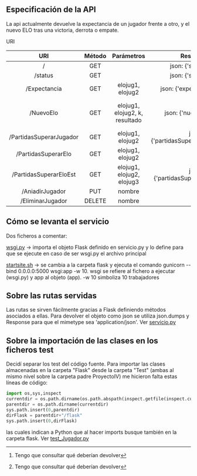 ## Especificación de la API

La api actualmente devuelve la expectancia de un jugador frente a otro, y el nuevo ELO tras una victoria, derrota o empate.

URI

| URI | Método | Parámetros | Respuesta | Datos adicionales |
|:-:|:-:|:-:|:-:|:-:|
|/ |  GET | |json: {'status: OK'} | | 
|/status |  GET | | json: {'status: OK'} | |
|/Expectancia | GET | elojug1, elojug2 |json: {'expectancia'="..."} | La expectancia es la del jugador primero (jug1) |
|/NuevoElo | GET | elojug1, elojug2, k, resultado |json: {'nuevoElo'="..."} | k es un factor que va de 10 a 40; resultado es 0, 0.5 o 1 (perder, empatar, ganar) |
|/PartidasSuperarJugador| GET | elojug1, elojug2| json: {'partidasSuperarJugador'="..."} | |
|/PartidasSuperarElo | GET | elojug1, elojug2 | | json: {'partidasSuperarElo'="..."} |
|/PartidasSuperarEloEst | GET | elojug1, elojug2, elojug3 | json: {'partidasSuperarEloEst'="..."} | |
|/AniadirJugador | PUT | nombre | [^1] | |
|/EliminarJugador | DELETE | nombre | [^1] | |

[^1]: Tengo que consultar qué deberían devolver

## Cómo se levanta el servicio

Dos ficheros a comentar:

[wsgi.py](https://github.com/davidluque1/ProyectoIV/blob/master/flask/wsgi.py) -> importa el objeto Flask definido en servicio.py y lo define para que se ejecute en caso de ser wsgi.py el archivo principal

[startsite.sh](https://github.com/davidluque1/ProyectoIV/blob/master/startsite.sh) -> se cambia a la carpeta flask y ejecuta el comando gunicorn --bind 0.0.0.0:5000 wsgi:app -w 10. wsgi se refiere al fichero a ejecutar (wsgi.py) y app al objeto (app). -w 10 simboliza 10 trabajadores

## Sobre las rutas servidas

Las rutas se sirven fácilmente gracias a Flask definiendo métodos asociados a ellas. Para devolver el objeto como json se utiliza json.dumps y Response para que el mimetype sea 'application/json'. Ver [servicio.py](https://github.com/davidluque1/ProyectoIV/blob/master/flask/servicio.py)

## Sobre la importación de las clases en los ficheros test 

Decidí separar los test del código fuente. Para importar las clases almacenadas en la carpeta "Flask" desde la carpeta "Test" (ambas al mismo nivel sobre la carpeta padre ProyectoIV) me hicieron falta estas líneas de código:

```python
import os,sys,inspect
currentdir = os.path.dirname(os.path.abspath(inspect.getfile(inspect.currentframe())))
parentdir = os.path.dirname(currentdir)
sys.path.insert(0,parentdir)
dirFlask = parentdir+"/flask"
sys.path.insert(0,dirFlask)
```

las cuales indican a Python que al hacer imports busque también en la carpeta flask. 
Ver [test_Jugador.py](https://github.com/davidluque1/ProyectoIV/blob/master/tests/test_Jugador.py)

